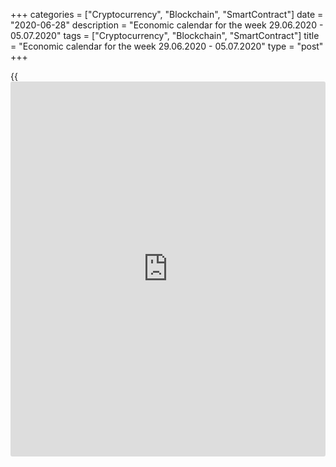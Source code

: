 +++
categories = ["Cryptocurrency", "Blockchain", "SmartContract"]
date = "2020-06-28"
description = "Economic calendar for the week 29.06.2020 - 05.07.2020"
tags = ["Cryptocurrency", "Blockchain", "SmartContract"]
title = "Economic calendar for the week 29.06.2020 - 05.07.2020"
type = "post"
+++

{{<iframe id="large-banner" src="https://www.bounty.group/#slide=24.0" width="100%" height="600" scrolling="no" style="border: 0px solid rgb(216, 221, 230); border-radius: 3px;">}}

June 28, 2020

June 28, 2020

Economic [calendar](https://www.fintechee.com/web-trader/) for the week 29.06.2020 – 05.07.2020Jana Kane

##  **Overview of the main events of the Forex economic [calendar](https://www.fintechee.com/web-trader/) for the
next trading week 29.06.2020 to 05.07.2020**

 **Trading on key Forex [news](https://www.letsplayfx.com/blog/forex-news-website/): we are expecting the publication of
important macro statistics from Germany, the Eurozone, the US, Great
Britain, China, minutes of the June meeting of the Fed, as well as data
from the US labor market.**

Despite the growth observed on Wednesday and Thursday, the dollar ended
last week in negative territory. The DXY dollar index lost 0.3% over the
week. The dollar was not supported by a sharp increase in the number of
patients infected with coronavirus and a drop in the US stock indices,
which also ended the past week in negative territory.

Stock indices, in turn, were under pressure from the rising cases of
coronavirus in some states and the worsening of US-Chinese relations
after the US Senate passed a bipartisan bill last Thursday. It allows
sanctions to be imposed on Chinese officials who prevented Hong Kong's
limited autonomy from Beijing, as well as on banks and firms that do
business with them. Representatives of the Trump administration
expressed concern that this bill could impede diplomatic negotiations
between the countries.

Despite this, some [investor](https://www.fintechee.com/tutorial-for-forex-trading/investor-mode/)s remain optimistic about the general lifting
of quarantine measures. Leading US indices have already gained more than
35% from March lows.

The stock market is supported by unprecedented stimulus measures by the
Fed, which has poured billions of cheap liquidity into the financial
system and keeps interest rates close to zero.

Oil quotes also dipped slightly over the past week. Investors take into
account the price of rising oil reserves and an increase in the number
of new cases of coronavirus in the United States. At the end of the
week, in just one day, the number of new cases of coronavirus in the
United States was almost 40,000. Almost half of the total number of new
cases occurred in four states — Texas, Florida, California, and Arizona.

The next week, which will be transitional between the first and second
half of the year, will not have much important macro statistics
releases. Nevertheless, [investor](https://www.fintechee.com/tutorial-for-forex-trading/investor-mode/)s will closely monitor the Fed Chairman
Jerome Powell’s speech in Congress on Tuesday, the publication
(Wednesday) of the minutes of the June Fed meeting and the data from the
US labor market, which will be published on Thursday, and not on Friday
as usual due to the celebration of Independence Day in the US at the end
of the week.

 _ **Traders should pay attention to the following significant
macroeconomic data expected next week:**_

 *** during the coming week new events may be added to the [calendar](https://www.fintechee.com/web-trader/) and
scheduled events may be canceled**

 ****** **GMT time**

###  **Monday, June 29**

###  **12:00 EUR Harmonized Consumer Price Index (HICP) in Germany
(preliminary release)**

This index is published by the EU Statistical Office and is calculated
on the basis of a statistical method agreed between all EU countries. It
is an indicator for assessing inflation used by the Governing Council of
the ECB to assess the level of price stability. A positive result
strengthens the EUR, a negative result weakens it.

In January, the HICP index (in annual [terms](https://www.fintechee.com/terms/)) grew by +1.6%, in February
by +1.7%, and in April by +0.8%. Preliminary forecast for June: +0.6%.
The euro is unlikely to react very positively to the publication of this
indicator. If the data turn out to be better than the forecast, then the
euro may strengthen in the short term. The growth rate is a positive
factor for the euro. However, this is still not enough to break the
negative trend of the euro. The data still suggests low inflationary
pressures in Germany. Data worse than the forecast and the previous
value will negatively affect the euro.

###  **Tuesday, June 30**

###  **06:00 GBP UK GDP for the 1st quarter (final release)**

GDP is considered an indicator of the general state of the British
economy. A growing trend in GDP is considered positive for the GBP. UK's
GDP was one of the highest in the world until 2016, when a Brexit
referendum was held. Then its growth slowed down, and with the onset of
the global coronavirus pandemic, the growth rate of British GDP
completely switched to negative territory.

The forecast expects UK annual GDP  to have decreased by -2% in the 1st
quarter of 2020 (after zero in the 4th quarter of 2019). This is a
negative factor for the GBP.

The main factors that could force the Bank of England to keep rates low
are weak GDP and labor market growth, as well as low consumer spending.
If GDP data are weaker than expected, this will put even more downward
pressure on the pound. A strong GDP report will strengthen the pound.

###  **09:00 EUR Consumer Price Index. Core Consumer Price Index
(preliminary release)**

The Consumer Price Index (CPI) is published by Eurostat and determines
the price change of a selected basket of goods and services for a given
period. The index is a key indicator for measuring inflation and
changing consumer preferences. A positive result strengthens the EUR, a
negative result weakens it. In January, the CPI increased by 1.4% (in
annual [terms](https://www.fintechee.com/terms/)), in February - by +1.2%, in March - by +0.7%, in April -
by +0.3%, and in May by +0.1%, which indicates a low inflationary
pressure and even a slowdown in inflation. Forecast for June: +0.1% (in
annual [terms](https://www.fintechee.com/terms/)). The expected data are below the previous values, which is
already negative for the euro. If they turn out to be worse than the
forecast, then the euro may sharply decline in the short term. The data
better than the forecast and / or the previous value can strengthen the
euro in the short term, despite the low value (the target level of
consumer inflation of the ECB is slightly below 2.0%).

Core Consumer Price Index (Core CPI) determines the change in prices of
a selected basket of goods and services for a given period and is a key
indicator for assessing inflation and changing consumer preferences.
Food and energy are excluded from this indicator to get a more accurate
estimate. A high result strengthens the EUR and a low result weakens it.
In January, Core CPI increased by 1.1% (in annual [terms](https://www.fintechee.com/terms/)), in February -
by +1.2%, in March - by +1.0%, in April and May - by +0.9%. If the data
for June is worse than the previous value or forecast, this could
negatively affect the euro. If the data turn out to be better than the
forecast or the previous value, then the euro will most likely react
with the growth of quotations, but only in the short term. Eurozone
inflation remains low, which is a negative factor for the euro. Forecast
for June: +0.8%.

###  **After 14:00 USD Speech by the head of the Fed Jerome Powell**

Powell's comments may affect both short-term and long-term USD trading
if he again touches on the Fed's monetary [policy](https://www.fintechee.com/policy/). A more hawkish
position on the Fed’s monetary [policy](https://www.fintechee.com/policy/) is seen as positive and
strengthens the US dollar, while a more cautious position is assessed as
negative for the USD.

If he makes unexpected statements, volatility in the financial markets
may increase. Any hints about the need to maintain a soft central bank
[policy](https://www.fintechee.com/policy/) will cause a fall in the dollar and the growth of US stock
markets.

Participants in the financial market will carefully study his speech in
order to catch signals regarding the Fed’s further actions.

###  **After 14:00 USD Speech by the US Treasury Secretary Stephen
Mnuchin**

As head of the Department of the Treasury, Stephen Mnuchin oversees the
implementation of US economic and monetary policies aimed at economic
growth, job creation and internal stability. His comments often cause a
surge in volatility in the US stock markets, as well as in the dollar
quotes.

###  **Wednesday, July 1**

###  **01:45 CNY Caixin Manufacturing Activity Index (PMI)**

This is a leading indicator of the state of the manufacturing sector in
China. The Chinese economy is the second largest in the world, so the
publication of important macroeconomic indicators from China can have a
strong impact on the entire financial market. Forecast: 50.5 in June
(against 50.7 in May, 49.4 in April, 50.1 in March).

The data indicate a decline in activity in this important sector of the
Chinese economy, which is probably also associated with the consequences
of coronavirus in this country. A value below 50 indicates a slowdown. A
value below the forecast may have an even greater negative impact on the
yuan.

An increase in the indicator and a value above 50 are a positive factor
for the yuan. If the data turn out to be better than the forecast and
above the value of 50, then the yuan will strengthen against the dollar,
which is likely to also positively affect commodity currency quotes,
such as, for example, New Zealand and Australian dollars.

###  **07:55 EUR Unemployment rate in Germany. Change in the number of
unemployed**

German Federal Statistical Office will publish data on the country's
labor market for June. Since May 2019, the country's unemployment rate
remained unchanged at 5%. However, in April this indicator rose to 5.8%,
and in May - to 6.3%. In the event of further growth in unemployment,
the euro will decline. If the data turn out to be better than the
previous value, the euro will strengthen. A decrease in unemployment is
a positive factor for the national economy and the country's currency,
and unemployment growth is a negative factor. Forecast for June: 6.6%.

Change in the number of unemployed. This indicator estimates the change
in the number of unemployed in Germany. The growth of the indicator is a
negative factor for the euro, and vice versa, a decrease in the
indicator will have a positive effect on the euro. In April, the number
of unemployed in Germany increased by 373,000, and in May - by 238,000.
Forecast for June: +120,000 unemployed.

###  **12:15** **USD ADP National Employment Report**

ADP Employment Report in the US in June. Usually, the publication of
this indicator has a strong impact on the market and dollar quotes.
Although there is usually no direct correlation with Non-Farm Payrolls,
the ADP report is considered a harbinger of the official report of the
US Department of Labor on the general state of the labor market in the
country. Employment is expected to have grown in June by 3.5 million the
number of workers in the US private sector (after a decrease by -2.76
million in May). The growth of the indicator has a positive effect on
the dollar. Deterioration of the indicator will have a negative impact
on the dollar.

###  **14:00 USD Employment Index (from ISM) in the manufacturing sector
of the US economy. PMI (from ISM) in the manufacturing sector of the US
economy**

Employment Index, an important indicator of economic conditions in the
United States, is published by the Institute for Supply Management (ISM)
and reflects business conditions in the US manufacturing sector, taking
into account expectations of future production volumes, new orders,
stocks, employment and supplies. The ISM manufacturing sector employment
index is considered an important leading indicator taken into account
when the US Department of Labor compiles the employment report. A high
value of the index strengthens the USD, and a low value weakens it. In
May, the value of the indicator was 32.1. Forecast for June: 35.0.

The index growth is a positive factor for yhe USD. However, the index is
much lower than the average annual values, and in the current conditions
of the coronavirus pandemic and quarantine, another decrease in the
index is possible, which will negatively affect the dollar.

PMI in the manufacturing sector of the US economy published by the
Institute for Supply Management (ISM) is an important indicator of the
state of the US economy as a whole. A result above 50 is seen as
positive and strengthens the USD, below 50 - as negative for the US
dollar. Forecast: 49.0 in June (against 43.1 in May, 41.5 in April, 49.1
in March, 50.1 in February). Relative growth of the index may support
the dollar. However, the index is still below 50, which could negatively
affect the dollar. Data below 50 indicates a slowdown in activity, which
negatively affects the quotes of the national currency. With the growth
of the indicator above the forecast and the value of 50, the dollar will
receive more tangible support and will probably strengthen.

###  **19:00 USD Minutes of the June meeting of the Federal Open Market
Committee (FOMC minutes)**

The publication of the minutes is extremely important for determining
the course of the current Fed [policy](https://www.fintechee.com/policy/) and the prospects for raising
interest rates in the United States. The volatility of trading in
financial markets during the publication of the minutes usually
increases, since they often contain either changes or clarifying details
regarding the outcome of the FOMC Fed meeting.

Following two meetings in March, the Fed sharply reduced its interest
rate (to 0.25% from 1.75% in February), and also announced the
allocation of $700 billion for the purchase of US government bonds and
mortgage-backed securities. Subsequently, the Fed has repeatedly
announced additional measures to support the US economy and inject cheap
liquidity into the financial system.

In an online session hosted by the Peterson Institute for the World
Economy, the Fed Chairman Jerome Powell said that “in [terms](https://www.fintechee.com/terms/) of scale and
speed, this decline has no precedent in modern [history](https://www.fixpro.org/post/chargeless-historical-data-api-backtesting/) and is much worse
than any recession since World War II,” adding that the Fed did not
consider negative interest rates.

The soft tone of the protocol will have a positive effect on stock
indices and negatively on the US dollar. The tough rhetoric of Fed
leaders regarding monetary [policy](https://www.fintechee.com/policy/) prospects will push the dollar toward
further growth.

A statement following the Fed meeting on the open market operations
committee on June 10 said that the “coronavirus pandemic will put strong
pressure on economic growth, inflation, employment in the short term and
will pose significant risks for the economy in the medium term. In the
coming months, the Fed will increase its portfolio (treasury and
mortgage bonds) at least at the current pace to ensure smooth
functioning of the market."

The US Federal Reserve also confirmed that it does not plan to raise
interest rates until the end of 2022.

###  **Thursday, July 2**

###  **12:30 USD Average hourly wages. Non-Farm Payrolls. Unemployment
rate**

These are the most important indicators of the state of the labor market
in the US in June. Forecast: -0.6% (against -1.0% in May) / +3.0 million
(against +2.509 million in May and -20.687 million in April) / 12.2%
(against 13.3% in May and 14.7% in April), respectively.

In general, the indicators can be described as disappointing but quite
understandable due to massive layoffs in American companies and the
closure of offices and shops due to the coronavirus. At the same time,
the data indicate a gradual improvement in the US labor market after its
landslide in previous months at the beginning of the year. Prior to
coronavirus, the US labor market remained strong, indicating the
stability of the US economy and supporting dollar quotes.

Predicting market reactions to the publication of indicators is often
difficult, because many indicators for previous periods may be revised.
Now it will be even more difficult to do this, as the economic situation
in many other large economies is no better. In any case, during the
publication of data from the US labor market, a surge in volatility is
expected in trading not only in the USD, but throughout the financial
market. The most cautious [investor](https://www.fintechee.com/tutorial-for-forex-trading/investor-mode/)s might prefer to stay out of the
market during this period of time.

###  **Friday, July 3**

Independence Day is celebrated in the US; banks and exchanges in the
country are closed. Therefore, trading volumes during the US trading
session will be low.

Also no publication of important macro statistics is planned.

## Price chart of EURUSD in real time mode

![Economic [calendar](https://www.fintechee.com/web-trader/) for the week 29.06.2020 – 05.07.2020][1]

The content of this article reflects the author’s opinion and does not
necessarily reflect the official position of LiteForex. The material
published on this page is provided for informational purposes only and
should not be considered as the provision of investment advice for the
purposes of Directive 2004/39/EC.

Rate this article:

{{value}}

( {{count}} {{title}} )

   1. cdn.liteforex.com/cache/uploads/blog_post/blog_posts/liteforex-blog-preview-trading-[calendar](https://www.fintechee.com/web-trader/)1.png?q=75&w=1000&s=5f58bc1c1a4fe91f8438690ebcf2271f